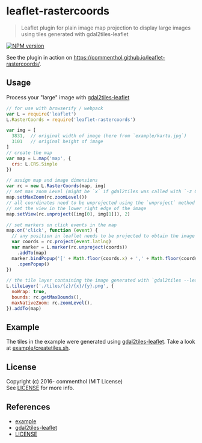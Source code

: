 # leaflet-rastercoords

> Leaflet plugin for plain image map projection to display large images using tiles generated with gdal2tiles-leaflet

[![NPM version](https://badge.fury.io/js/leaflet-rastercoords.svg)](https://www.npmjs.com/package/leaflet-rastercoords)

See the plugin in action on <https://commenthol.github.io/leaflet-rastercoords/>.

## Usage

Process your "large" image with [gdal2tiles-leaflet][]

```js
// for use with browserify / webpack
var L = require('leaflet')
L.RasterCoords = require('leaflet-rastercoords')

var img = [
  3831,  // original width of image (here from `example/karta.jpg`)
  3101   // original height of image
]
// create the map
var map = L.map('map', {
  crs: L.CRS.Simple
})

// assign map and image dimensions
var rc = new L.RasterCoords(map, img)
// set max zoom Level (might be `x` if gdal2tiles was called with `-z 0-x` option)
map.setMaxZoom(rc.zoomLevel())
// all coordinates need to be unprojected using the `unproject` method
// set the view in the lower right edge of the image
map.setView(rc.unproject([img[0], img[1]]), 2)

// set markers on click events in the map
map.on('click', function (event) {
  // any position in leaflet needs to be projected to obtain the image coordinates
  var coords = rc.project(event.latlng)
  var marker = L.marker(rc.unproject(coords))
    .addTo(map)
  marker.bindPopup('[' + Math.floor(coords.x) + ',' + Math.floor(coords.y) + ']')
    .openPopup()
})

// the tile layer containing the image generated with `gdal2tiles --leaflet -p raster -w none <img> tiles`
L.tileLayer('./tiles/{z}/{x}/{y}.png', {
  noWrap: true,
  bounds: rc.getMaxBounds(),
  maxNativeZoom: rc.zoomLevel(),
}).addTo(map)
```

## Example

The tiles in the example were generated using [gdal2tiles-leaflet][].
Take a look at [example/createtiles.sh](./example/createtiles.sh).

## License

Copyright (c) 2016- commenthol (MIT License)  
See [LICENSE][] for more info.

## References

<!-- !ref -->

* [example][example]
* [gdal2tiles-leaflet][gdal2tiles-leaflet]
* [LICENSE][LICENSE]

<!-- ref! -->

[LICENSE]: ./LICENSE
[gdal2tiles-leaflet]: https://github.com/commenthol/gdal2tiles-leaflet
[example]: https://commenthol.github.io/gdal2tiles-leaflet/test/index.html
